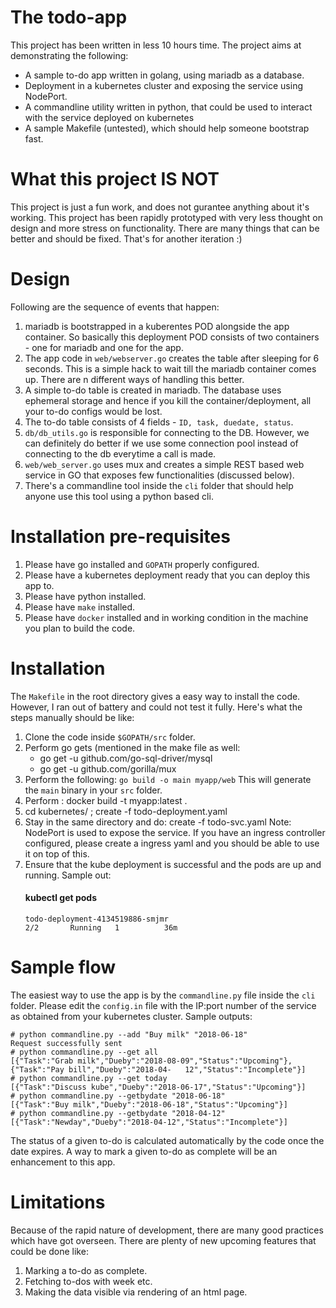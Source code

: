# The todo-app

This project has been written in less 10 hours time.
The project aims at demonstrating the following:
  - A sample to-do app written in golang, using mariadb as a database.
  - Deployment in a kubernetes cluster and exposing the service using NodePort.
  - A commandline utility written in python, that could be used to interact with the service deployed on kubernetes
  - A sample Makefile (untested), which should help someone bootstrap fast.
  
 
 # What this project IS NOT
 
 This project is just a fun work, and does not gurantee anything about it's working.
 This project has been rapidly prototyped with very less thought on design and more stress on functionality.
 There are many things that can be better and should be fixed. That's for another iteration :)
 
 # Design
 
 Following are the sequence of events that happen:
 
 1. mariadb is bootstrapped in a kuberentes POD alongside the app container. So basically this deployment POD consists of two containers - one for mariadb and one for the app.
 2. The app code in `web/webserver.go` creates the table after sleeping for 6 seconds. This is a simple hack to wait till the mariadb container comes up. There are n different ways of handling this better.
 3. A simple to-do table is created in mariadb. The database uses ephemeral storage and hence if you kill the container/deployment, all your to-do configs would be lost. 
 4. The to-do table consists of 4 fields - `ID, task, duedate, status`.
 5. `db/db_utils.go` is responsible for connecting to the DB. However, we can definitely do better if we use some connection pool instead of connecting to the db everytime a call is made.
 6. `web/web_server.go` uses mux and creates a simple REST based web service in GO that exposes few functionalities (discussed below).
 7. There's a commandline tool inside the `cli` folder that should help anyone use this tool using a python based cli.
 
 # Installation pre-requisites
 
 1. Please have go installed and `GOPATH` properly configured.
 2. Please have a kubernetes deployment ready that you can deploy this app to.
 3. Please have python installed.
 4. Please have `make` installed.
 5. Please have `docker` installed and in working condition in the machine you plan to build the code.
 
 # Installation
 
 The `Makefile` in the root directory gives a easy way to install the code. However, I ran out of battery and could not test it fully. Here's what the steps manually should be like:
 
 1. Clone the code inside `$GOPATH/src` folder.
 2. Perform go gets (mentioned in the make file as well:
    - go get -u github.com/go-sql-driver/mysql
    - go get -u github.com/gorilla/mux
 3. Perform the following: `go build -o main myapp/web` This will generate the `main` binary in your `src` folder.
 4. Perform : docker build -t myapp:latest .
 5. cd kubernetes/ ; create -f todo-deployment.yaml 
 6. Stay in the same directory and do: create -f todo-svc.yaml
    Note: NodePort is used to expose the service. If you have an ingress controller configured, please create a ingress yaml       and you should be able to use it on top of this.
 7. Ensure that the kube deployment is successful and the pods are up and running. Sample out:
    #### kubectl get pods
    `todo-deployment-4134519886-smjmr                                 2/2       Running   1          36m`
 
 # Sample flow
 
 The easiest way to use the app is by the `commandline.py` file inside the `cli` folder. Please edit the `config.in` file with the IP:port number of the service as obtained from your kubernetes cluster. Sample outputs:
 
    # python commandline.py --add "Buy milk" "2018-06-18"
    Request successfully sent
    # python commandline.py --get all
    [{"Task":"Grab milk","Dueby":"2018-08-09","Status":"Upcoming"},{"Task":"Pay bill","Dueby":"2018-04-   12","Status":"Incomplete"}]
    # python commandline.py --get today
    [{"Task":"Discuss kube","Dueby":"2018-06-17","Status":"Upcoming"}]
    # python commandline.py --getbydate "2018-06-18"
    [{"Task":"Buy milk","Dueby":"2018-06-18","Status":"Upcoming"}]
    # python commandline.py --getbydate "2018-04-12"
    [{"Task":"Newday","Dueby":"2018-04-12","Status":"Incomplete"}]
    
 The status of a given to-do is calculated automatically by the code once the date expires. A way to mark a given to-do as complete will be an enhancement to this app.


# Limitations

Because of the rapid nature of development, there are many good practices which have got overseen.
There are plenty of new upcoming features that could be done like:

1. Marking a to-do as complete.
2. Fetching to-dos with week etc.
3. Making the data visible via rendering of an html page.







 
 
